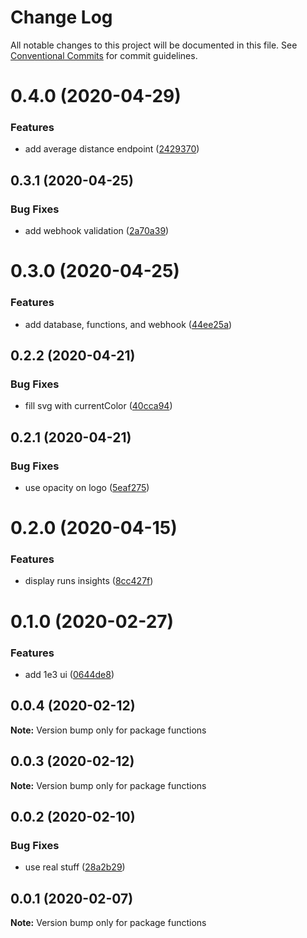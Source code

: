 # Change Log

All notable changes to this project will be documented in this file.
See [Conventional Commits](https://conventionalcommits.org) for commit guidelines.

# 0.4.0 (2020-04-29)


### Features

* add average distance endpoint ([2429370](https://github.com/rfoel/run/commit/2429370e2d192180b09e156e64e4da84f231ecc6))





## 0.3.1 (2020-04-25)


### Bug Fixes

* add webhook validation ([2a70a39](https://github.com/rfoel/run/commit/2a70a398a77f3d018aa9a88d323d80b11bd388a4))





# 0.3.0 (2020-04-25)


### Features

* add database, functions, and webhook ([44ee25a](https://github.com/rfoel/run/commit/44ee25ae7c1f4d2667cba74dbd9763630d373ec9))





## 0.2.2 (2020-04-21)


### Bug Fixes

* fill svg with currentColor ([40cca94](https://github.com/rfoel/run/commit/40cca94b0fcb1788b91fe4e3b5028f1202b003ce))





## 0.2.1 (2020-04-21)


### Bug Fixes

* use opacity on logo ([5eaf275](https://github.com/rfoel/run/commit/5eaf27574e5d37e1e50f62dc280755b03f883db4))





# 0.2.0 (2020-04-15)


### Features

* display runs insights ([8cc427f](https://github.com/rfoel/run/commit/8cc427f10c7e7ec78fe7b1b652ea2d60413d1794))





# 0.1.0 (2020-02-27)


### Features

* add 1e3 ui ([0644de8](https://github.com/rfoel/run/commit/0644de8e99bf7b765a45b95ea7ab54c2a21b2575))





## 0.0.4 (2020-02-12)

**Note:** Version bump only for package functions





## 0.0.3 (2020-02-12)

**Note:** Version bump only for package functions





## 0.0.2 (2020-02-10)


### Bug Fixes

* use real stuff ([28a2b29](https://github.com/rfoel/run/commit/28a2b29df019435aa27d7373c151bf08c55bda97))





## 0.0.1 (2020-02-07)

**Note:** Version bump only for package functions
